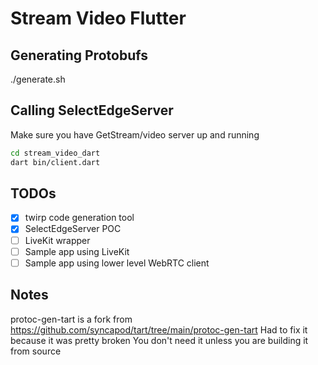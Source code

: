 # Stream Video Flutter

## Generating Protobufs
./generate.sh

## Calling SelectEdgeServer

Make sure you have GetStream/video server up and running

```bash
cd stream_video_dart
dart bin/client.dart
```


## TODOs
- [x] twirp code generation tool
- [x] SelectEdgeServer POC
- [ ] LiveKit wrapper
- [ ] Sample app using LiveKit
- [ ] Sample app using lower level WebRTC client

## Notes

protoc-gen-tart is a fork from https://github.com/syncapod/tart/tree/main/protoc-gen-tart
Had to fix it because it was pretty broken
You don't need it unless you are building it from source